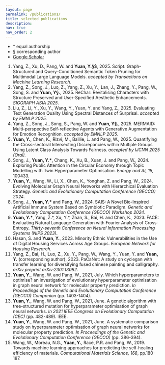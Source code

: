 ```yaml
---
layout: page
permalink: /publications/
title: selected publications
description: 
nav: true
nav_order: 2
---
```

* \* equal authorship
* § corresponding author
* <a href= 'https://scholar.google.com/citations?user=nT2T8M4AAAAJ&hl=en'>Google Scholar</a>

<ol>

<li>Yang, Z., Xu, D., Pang, W. and <b>Yuan, Y.§</b>$, 2025. Script: Graph-Structured and Query-Conditioned Semantic Token Pruning for Multimodal Large Language Models. <i>accepted by Transactions on Machine Learning Research</i>.</li>

<li>Yang, Z., Song, J., Luo, Z., Yang, Z., Xu, Y., Lan, J., Zhang, Y., Pang, W., Song, S. and <b>Yuan, Y§.</b>, 2025. ReChar: Revitalising Characters with Structure Preserved and User-Specified Aesthetic Enhancements. <i>SIGGRAPH ASIA 2025</i>.</li>

<li>Liu, Z., Li, Y., Xu, Y., Wang, Y., Yuan, Y. and Yang, Z., 2025. Evaluating Text Generation Quality Using Spectral Distances of Surprisal. <i>accepted by EMNLP 2025.</i></li>

<li>Yang, Z., Song, J., Song, S., Pang, W. and <b>Yuan, Y§.</b>, 2025. MERMAID: Multi-perspective Self-reflective Agents with Generative Augmentation for Emotion Recognition. <i>accepted by EMNLP 2025.</i></li>

<li><b>Yuan, Y.</b>, Chen, K., Rizvi, M., Baillie, L. and Pang, W., 2025. Quantifying the Cross-sectoral Intersecting Discrepancies within Multiple Groups Using Latent Class Analysis Towards Fairness. <i>accepted by IJCNN 2025 (Oral).</i></li>

<li>Song, J., <b>Yuan, Y.*</b>, Chang, K., Xu, B., Xuan, J. and Pang, W., 2024. Exploring Public Attention in the Circular Economy through Topic Modelling with Twin Hyperparameter Optimisation. <i>Energy and AI, 18,</i> 100433.</li>

<li><b>Yuan, Y.</b>, Wang, W., Li, X., Chen, K., Yonghan, Z. and Pang, W., 2024. Evolving Molecular Graph Neural Networks with Hierarchical Evaluation Strategy. <i>Genetic and Evolutionary Computation Conference (GECCO) 2024</i>.</li>

<li>Song, J., <b>Yuan, Y.*</b> and Pang, W., 2024. SAIS: A Novel Bio-Inspired Artificial Immune System Based on Symbiotic Paradigm. <i>Genetic and Evolutionary Computation Conference (GECCO) Workshop 2024</i>.</li>

<li><b>Yuan, Y.*</b>, Yang, Z.*, Xu, Y.*, Zhan, S., Bai, H. and Chen, K., 2023. FACE: Evaluating Natural Language Generation with Fourier Analysis of Cross-Entropy. <i>Thirty-seventh Conference on Neural Information Processing Systems (NIPS 2023)</i>.</li>

<li>Hasan, S. and <b>Yuan, Y.</b>, 2023. Minority Ethnic Vulnerabilities in the Use of Digital Housing Services Across Age Groups. <i>European Network for Housing Research</i>.</li>

<li>Yang, Z., Bai, H., Luo, Z., Xu, Y., Pang, W., Wang, Y., Yuan, Y. and <b>Yuan, Y.</b> (corresponding author), 2023. PaCaNet: A study on cyclegan with transfer learning for diversifying fused chinese painting and calligraphy. <i>arXiv preprint arXiv:2301.13082</i>.</li>

<li><b>Yuan, Y.</b>, Wang, W. and Pang, W., 2021, July. Which hyperparameters to optimise? an investigation of evolutionary hyperparameter optimisation in graph neural network for molecular property prediction. <i>In Proceedings of the Genetic and Evolutionary Computation Conference (GECCO) Companion</i> (pp. 1403-1404).</li>

<li><b>Yuan, Y.</b>, Wang, W. and Pang, W., 2021, June. A genetic algorithm with tree-structured mutation for hyperparameter optimisation of graph neural networks. <i>In 2021 IEEE Congress on Evolutionary Computation (CEC) </i>(pp. 482-489). IEEE.</li>

<li><b>Yuan, Y.</b>, Wang, W. and Pang, W., 2021, June. A systematic comparison study on hyperparameter optimisation of graph neural networks for molecular property prediction. <i>In Proceedings of the Genetic and Evolutionary Computation Conference (GECCO)</i> (pp. 386-394).</li>

<!-- <li><b>Yuan, Y.*</b>, Wang, W.*, Coghill, G.M. and Pang, W., 2021. A novel genetic algorithm with hierarchical evaluation strategy for hyperparameter optimisation of graph neural networks.  <i>arXiv preprint arXiv:2101.09300</i>.</li> -->

<li>Wang, W., Moreau, N.G., <b>Yuan, Y.</b>, Race, P.R. and Pang, W., 2019. Towards machine learning approaches for predicting the self-healing efficiency of materials.  <i>Computational Materials Science, 168</i>, pp.180-187.</li>
